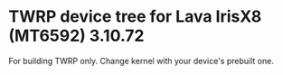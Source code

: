 TWRP device tree for Lava IrisX8 (MT6592) 3.10.72
========================================================

For building TWRP only.
Change kernel with your device's prebuilt one.


